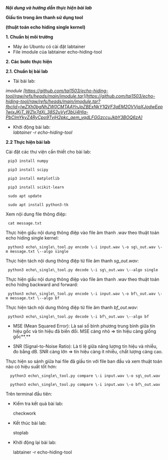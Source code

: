 ***Nội dung và hướng dẫn thực hiện bài lab***

**Giấu tin trong âm thanh sử dụng tool** 

**(thuật toán echo hiding single kernel)**

**1\. Chuẩn bị môi trường**

* Máy ảo Ubuntu có cài đặt labtainer  
* File imodule của labtainer echo-hiding-tool

**2\. Các bước thực hiện**

**2.1. Chuẩn bị bài lab**

* Tải bài lab:

*imodule [https://github.com/tai1503/echo-hiding-tool/raw/refs/heads/main/imodule.tar](https://github.com/tai1503/echo-hiding-tool/raw/refs/heads/main/imodule.tar?fbclid=IwZXh0bgNhZW0CMTAAYnJpZBExNkY1QVF3aEM2OVVjaXJodwEep1wjxJKiT_WZlx7dXi_38S2uVyf3bU4HIa-PbClmYkyZ4RyCpo9TvjH2pkc_aem_yqdLFGGzccuJkbY3BOQ6zA)*

* Khởi động bài lab:  
  *labtainer \-r echo-hiding-tool*

**2.2 Thực hiện bài lab**

Cài đặt các thư viện cần thiết cho bài lab:

     pip3 install numpy
     
     pip3 install scipy
     
     pip3 install matplotlib
     
     pip3 install scikit-learn
     
     sudo apt update
     
     sudo apt install python3-tk

Xem nội dung file thông điệp:

     cat message.txt

Thực hiện giấu nội dung thông điệp vào file âm thanh .wav theo thuật toán echo hiding single kernel:

     python3 echo\_single\_tool.py encode \-i input.wav \-o sg\_out.wav \-m message.txt \--algo single

Thực hiện tách nội dung thông điệp từ file âm thanh *sg\_out.wav*:

     python3 echo\_single\_tool.py decode \-i sg\_out.wav \--algo single

Thực hiện giấu nội dung thông điệp vào file âm thanh .wav theo thuật toán echo hidng backward and forward:

     python3 echo\_single\_tool.py encode \-i input.wav \-o bf\_out.wav \-m message.txt \--algo bf

Thực hiện tách nội dung thông điệp từ file âm thanh *bf\_out.wav*:

     python3 echo\_single\_tool.py decode \-i bf\_out.wav \--algo bf

* MSE (Mean Squared Error): Là sai số bình phương trung bình giữa tín hiệu gốc và tín hiệu đã biến đổi. MSE càng nhỏ ⇒ tín hiệu càng giống gốc**.**

* SNR (Signal-to-Noise Ratio): Là tỉ lệ giữa năng lượng tín hiệu và nhiễu, đo bằng dB. SNR càng lớn ⇒ tín hiệu càng ít nhiễu, chất lượng càng cao.

Thực hiện so sánh giữa hai file đã giấu tin với file ban đầu và xem thuật toán nào có hiệu suất tốt hơn:

      python3 echo\_single\_tool.py compare \-i input.wav \-o sg\_out.wav
      
      python3 echo\_single\_tool.py compare \-i input.wav \-o bf\_out.wav

Trên terminal đầu tiên:

* Kiểm tra kết quả bài lab:

     checkwork

* Kết thúc bài lab:

     stoplab

* Khởi động lại bài lab:

     labtainer \-r echo-hiding-tool

